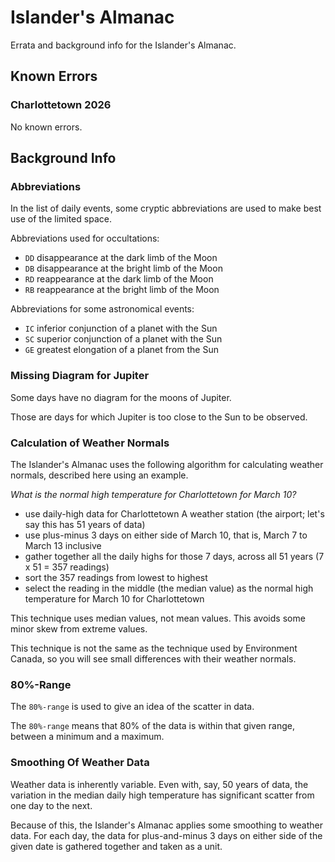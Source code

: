 # Islander's Almanac

Errata and background info for the Islander's Almanac. 

## Known Errors

### Charlottetown 2026 
No known errors.

## Background Info

### Abbreviations
In the list of daily events, some cryptic abbreviations are used to make best use of the limited space.

Abbreviations used for occultations:
- `DD` disappearance at the dark limb of the Moon
- `DB` disappearance at the bright limb of the Moon
- `RD` reappearance at the dark limb of the Moon
- `RB` reappearance at the bright limb of the Moon

Abbreviations for some astronomical events:
- `IC` inferior conjunction of a planet with the Sun
- `SC` superior conjunction of a planet with the Sun
- `GE` greatest elongation of a planet from the Sun


### Missing Diagram for Jupiter
Some days have no diagram for the moons of Jupiter. 

Those are days for which Jupiter is too close to the Sun to be observed.

### Calculation of Weather Normals
The Islander's Almanac uses the following algorithm for calculating weather normals,  described here using an example.

*What is the normal high temperature for Charlottetown for March 10?*

- use daily-high data for Charlottetown A weather station (the airport; let's say this has 51 years of data)
- use plus-minus 3 days on either side of March 10, that is, March 7 to March 13 inclusive
- gather together all the daily highs for those 7 days, across all 51 years (7 x 51 = 357 readings)
- sort the 357 readings from lowest to highest
- select the reading in the middle (the median value) as the normal high temperature for March 10 for Charlottetown

This technique uses median values, not mean values. This avoids some minor skew from extreme values.

This technique is not the same as the technique used by Environment Canada, so you will see small differences with their weather normals.

### 80%-Range
The `80%-range` is used to give an idea of the scatter in data.

The `80%-range` means that 80% of the data is within that given range, between a minimum and a maximum.

### Smoothing Of Weather Data
Weather data is inherently variable.
Even with, say, 50 years of data, the variation in the median daily high temperature has significant scatter from one day to the next. 

Because of this, the Islander's Almanac applies some smoothing to weather data.
For each day, the data for plus-and-minus 3 days on either side of the given date is gathered together and taken as a unit.


